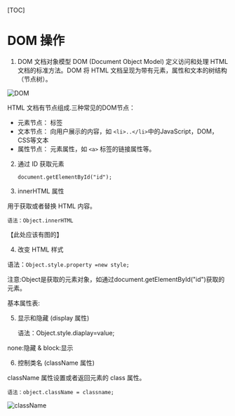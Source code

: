 [TOC]

# DOM 操作

1. DOM
文档对象模型 DOM (Document Object Model) 定义访问和处理 HTML 文档的标准方法。DOM 将 HTML 文档呈现为带有元素，属性和文本的树结构（节点树）。

![DOM](https://i.imgur.com/M1NZyLT.png)

HTML 文档有节点组成.三种常见的DOM节点：

+   元素节点： 标签
+   文本节点： 向用户展示的内容，如 `<li>..</li>`中的JavaScript，DOM，CSS等文本
+   属性节点： 元素属性，如 `<a>` 标签的链接属性等。
	
2. 通过 ID 获取元素

   `document.getElementById("id");`

3. innerHTML 属性

用于获取或者替换 HTML 内容。

   `语法：Object.innerHTML`

【此处应该有图的】

4. 改变 HTML 样式

语法：`Object.style.property =new style;`

注意:Object是获取的元素对象，如通过document.getElementById("id")获取的元素。

基本属性表:

5. 显示和隐藏 (display 属性)


    语法：Object.style.diaplay=value;

none:隐藏 & block:显示

6. 控制类名 (className 属性)

className 属性设置或者返回元素的 class 属性。

    语法：object.className = classname;

![className](https://i.imgur.com/psMpHGA.png)
